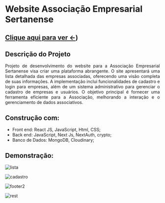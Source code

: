 # Website Associação Empresarial Sertanense

## [Clique aqui para ver <-](https://associacao-empresarial-sertanense-2bqt.vercel.app/))

## Descrição do Projeto

<p align="justify"> Projeto de desenvolvimento do website para a Associação Empresarial Sertanense visa criar uma plataforma abrangente. O site apresentará uma lista detalhada das empresas associadas, oferecendo uma visão completa de suas informações.
A implementação inclui funcionalidades de cadastro e login para empresas, além de um sistema administrativo para gerenciar o cadastro de empresas e usuários. O objetivo principal é fornecer uma ferramenta eficiente para a Associação, melhorando a interação e o gerenciamento de dados associativos.</p>

## Construção com:

- Front end: React JS, JavaScript, Html, CSS;
- Back end: JavaScript, Next Js, NextAuth, crypto;
- Banco de Dados: MongoDB, Cloudinary;

## Demonstração:

![lista](https://github.com/Renan1102/AES-Sertao/assets/103040108/5f3c9af5-41dc-4f3b-b6b3-bc598fff43ca)</br>

![cadastro](https://github.com/Renan1102/AES-Sertao/assets/103040108/89778006-523e-4030-a2b9-352226d3df4f)</br>

![footer2](https://github.com/Renan1102/AES-Sertao/assets/103040108/0d8090ad-f4cc-4c7e-b6d5-5b19785eb827)</br>

![rest](https://github.com/Renan1102/AES-Sertao/assets/103040108/74587bb3-71a0-43d0-8b17-da4f337187b1)
